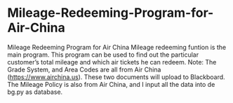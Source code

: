 # Mileage-Redeeming-Program-for-Air-China
Mileage Redeeming Program for Air China
Mileage redeeming funtion is the main program. This program can be used to find out the particular customer’s total mileage and which air tickets he can redeem.
Note: The Grade System, and Area Codes are all from Air China (https://www.airchina.us). These two documents will upload to Blackboard. The Mileage Policy is also from Air China, and I input all the data into de bg.py as database.
